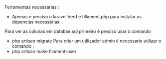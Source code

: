 Ferramentas necessarias :
-  Apenas e preciso o laravel herd e fillament php para instalar as depencias necessárias

Para ver as colunas em databse.sql primeiro é preciso usar o comando
- php artisan migrate
Para criar um utilizador admin é necessario utilizar o comando :
- php artisan make:filament-user

